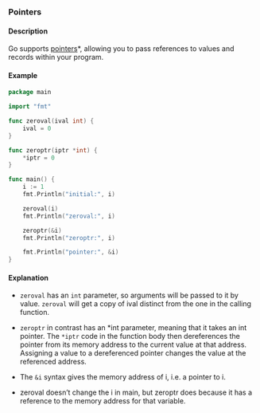 ### Pointers

#### Description

Go supports [pointers](<http://en.wikipedia.org/wiki/Pointer_(computer*programming)>)\*, allowing you to pass references to values and records within your program.

#### Example

```go
package main

import "fmt"

func zeroval(ival int) {
    ival = 0
}

func zeroptr(iptr *int) {
    *iptr = 0
}

func main() {
    i := 1
    fmt.Println("initial:", i)

    zeroval(i)
    fmt.Println("zeroval:", i)

    zeroptr(&i)
    fmt.Println("zeroptr:", i)

    fmt.Println("pointer:", &i)
}
```

#### Explanation

- `zeroval` has an `int` parameter, so arguments will be passed to it by value. `zeroval` will get a copy of ival distinct from the one in the calling function.

- `zeroptr` in contrast has an *int parameter, meaning that it takes an int pointer. The `*iptr` code in the function body then dereferences the pointer from its memory address to the current value at that address. Assigning a value to a dereferenced pointer changes the value at the referenced address.

- The `&i` syntax gives the memory address of i, i.e. a pointer to i.

- zeroval doesn’t change the i in main, but zeroptr does because it has a reference to the memory address for that variable.

